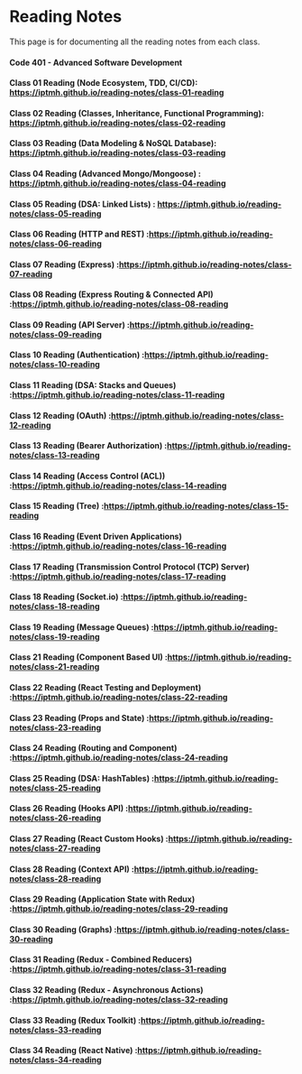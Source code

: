 # Reading Notes
This page is for documenting all the reading notes from each class.

#### Code 401 - Advanced Software Development

#### Class 01 Reading (Node Ecosystem, TDD, CI/CD): https://iptmh.github.io/reading-notes/class-01-reading

#### Class 02 Reading (Classes, Inheritance, Functional Programming): https://iptmh.github.io/reading-notes/class-02-reading

#### Class 03 Reading (Data Modeling & NoSQL Database): https://iptmh.github.io/reading-notes/class-03-reading

#### Class 04 Reading (Advanced Mongo/Mongoose) : https://iptmh.github.io/reading-notes/class-04-reading

#### Class 05 Reading (DSA: Linked Lists) : https://iptmh.github.io/reading-notes/class-05-reading

#### Class 06 Reading (HTTP and REST) :https://iptmh.github.io/reading-notes/class-06-reading

#### Class 07 Reading (Express) :https://iptmh.github.io/reading-notes/class-07-reading

#### Class 08 Reading (Express Routing & Connected API) :https://iptmh.github.io/reading-notes/class-08-reading

#### Class 09 Reading (API Server) :https://iptmh.github.io/reading-notes/class-09-reading

#### Class 10 Reading (Authentication) :https://iptmh.github.io/reading-notes/class-10-reading

#### Class 11 Reading (DSA: Stacks and Queues) :https://iptmh.github.io/reading-notes/class-11-reading

#### Class 12 Reading (OAuth) :https://iptmh.github.io/reading-notes/class-12-reading

#### Class 13 Reading (Bearer Authorization) :https://iptmh.github.io/reading-notes/class-13-reading

#### Class 14 Reading (Access Control (ACL)) :https://iptmh.github.io/reading-notes/class-14-reading

#### Class 15 Reading (Tree) :https://iptmh.github.io/reading-notes/class-15-reading

#### Class 16 Reading (Event Driven Applications) :https://iptmh.github.io/reading-notes/class-16-reading

#### Class 17 Reading (Transmission Control Protocol (TCP) Server) :https://iptmh.github.io/reading-notes/class-17-reading

#### Class 18 Reading (Socket.io) :https://iptmh.github.io/reading-notes/class-18-reading

#### Class 19 Reading (Message Queues) :https://iptmh.github.io/reading-notes/class-19-reading

#### Class 21 Reading (Component Based UI) :https://iptmh.github.io/reading-notes/class-21-reading

#### Class 22 Reading (React Testing and Deployment) :https://iptmh.github.io/reading-notes/class-22-reading

#### Class 23 Reading (Props and State) :https://iptmh.github.io/reading-notes/class-23-reading

#### Class 24 Reading (Routing and Component) :https://iptmh.github.io/reading-notes/class-24-reading

#### Class 25 Reading (DSA: HashTables) :https://iptmh.github.io/reading-notes/class-25-reading

#### Class 26 Reading (Hooks API) :https://iptmh.github.io/reading-notes/class-26-reading

#### Class 27 Reading (React Custom Hooks) :https://iptmh.github.io/reading-notes/class-27-reading

#### Class 28 Reading (Context API) :https://iptmh.github.io/reading-notes/class-28-reading

#### Class 29 Reading (Application State with Redux) :https://iptmh.github.io/reading-notes/class-29-reading

#### Class 30 Reading (Graphs) :https://iptmh.github.io/reading-notes/class-30-reading

#### Class 31 Reading (Redux - Combined Reducers) :https://iptmh.github.io/reading-notes/class-31-reading

#### Class 32 Reading (Redux - Asynchronous Actions) :https://iptmh.github.io/reading-notes/class-32-reading

#### Class 33 Reading (Redux Toolkit) :https://iptmh.github.io/reading-notes/class-33-reading

#### Class 34 Reading (React Native) :https://iptmh.github.io/reading-notes/class-34-reading




